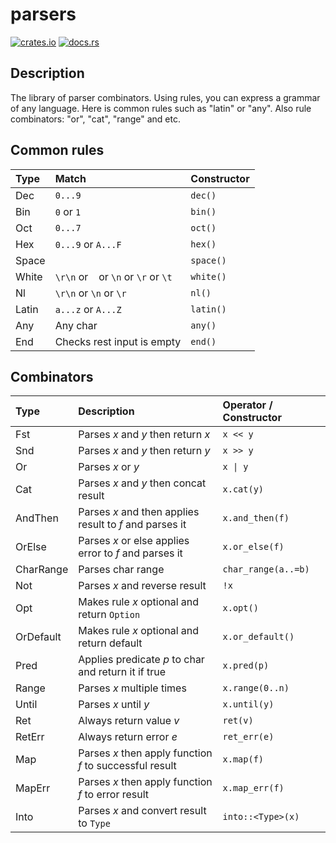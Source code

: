 # parsers

[![crates.io](https://img.shields.io/crates/v/parsers.svg)](https://crates.io/crates/parsers)
[![docs.rs](https://docs.rs/parsers/badge.svg)](https://docs.rs/parsers/latest/parsers/)

## Description
The library of parser combinators.
Using rules, you can express a grammar of any language.
Here is common rules such as "latin" or "any". Also rule combinators: "or", "cat", "range" and etc.

## Common rules
| Type  | Match                                 | Constructor |
|:------|:--------------------------------------|:------------|
| Dec   | `0...9`                               | `dec()`     |
| Bin   | `0` or `1`                            | `bin()`     |
| Oct   | `0...7`                               | `oct()`     |
| Hex   | `0...9` or `A...F`                    | `hex()`     |
| Space | ` `                                   | `space()`   |
| White | `\r\n` or ` ` or `\n` or `\r` or `\t` | `white()`   |
| Nl    | `\r\n` or `\n` or `\r`                | `nl()`      |
| Latin | `a...z` or `A...Z`                    | `latin()`   |
| Any   | Any char                              | `any()`     |
| End   | Checks rest input is empty            | `end()`     |

## Combinators
| Type      | Description                                             | Operator / Constructor  |
|:----------|:--------------------------------------------------------|:------------------------|
| Fst       | Parses *x* and *y* then return *x*                      | `x << y`                |
| Snd       | Parses *x* and *y* then return *y*                      | `x >> y`                |
| Or        | Parses *x* or *y*                                       | <code>x &#124; y</code> |
| Cat       | Parses *x* and *y* then concat result                   | `x.cat(y)`              |
| AndThen   | Parses *x* and then applies result to *f* and parses it | `x.and_then(f)`         |
| OrElse    | Parses *x* or else applies error to *f* and parses it   | `x.or_else(f)`          |
| CharRange | Parses char range                                       | `char_range(a..=b)`     |
| Not       | Parses *x* and reverse result                           | `!x`                    |
| Opt       | Makes rule *x* optional and return `Option`             | `x.opt()`               |
| OrDefault | Makes rule *x* optional and return default              | `x.or_default()`        |
| Pred      | Applies predicate *p* to char and return it if true     | `x.pred(p)`             |
| Range     | Parses *x* multiple times                               | `x.range(0..n)`         |
| Until     | Parses *x* until *y*                                    | `x.until(y)`            |
| Ret       | Always return value *v*                                 | `ret(v)`                |
| RetErr    | Always return error *e*                                 | `ret_err(e)`            |
| Map       | Parses *x* then apply function *f* to successful result | `x.map(f)`              |
| MapErr    | Parses *x* then apply function *f* to error result      | `x.map_err(f)`          |
| Into      | Parses *x* and convert result to `Type`                 | `into::<Type>(x)`       |
